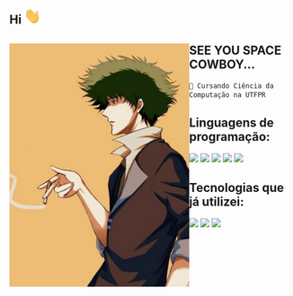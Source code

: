## Hi <img src="https://github.com/ThisIsRenan/ThisIsRenan/blob/main/image/hi.gif" width="30px">
<div>
<img align="left" src="https://github.com/ThisIsRenan/ThisIsRenan/blob/main/image/spike2.jpg" alt="spike de cowboy bebop" width="320"/> 

## SEE YOU SPACE COWBOY... 

```
🏫 Cursando Ciência da Computação na UTFPR

```
<div>

## Linguagens de programação:

  <div>
  <img height=50 src="https://cdn.jsdelivr.net/gh/devicons/devicon/icons/c/c-original.svg"/>
  <img height=50 src="https://cdn-icons-png.flaticon.com/512/6132/6132222.png"/>
  <img height=50 src="https://upload.wikimedia.org/wikipedia/commons/thumb/6/6a/JavaScript-logo.png/600px-JavaScript-logo.png"/>
  <img height=50 src="https://s3.dualstack.us-east-2.amazonaws.com/pythondotorg-assets/media/community/logos/python-logo-only.png"/>
  <img height=50 src="https://cdn-icons-png.flaticon.com/256/226/226777.png"/>
  </div>
  
  <div>
    
  ## Tecnologias que já utilizei:
  
  <img height=50 src="https://walde.co/wp-content/uploads/2016/09/nodejs_logo.png"/>
  <img height=50 src="https://cdn.icon-icons.com/icons2/2415/PNG/512/django_original_logo_icon_146559.png"/>
  <img height=50 src="https://vuejsbr-docs-next.netlify.app/logo.png"/>
  </div>






